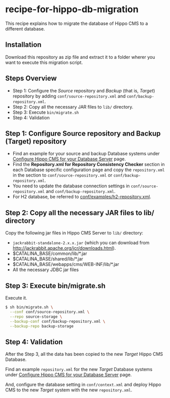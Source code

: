 # recipe-for-hippo-db-migration

This recipe explains how to migrate the database of Hippo CMS to a different database.

## Installation

Download this repository as zip file and extract it to a folder wherer you want to execute this migration script.

## Steps Overview

  - Step 1: Configure the *Source* repository and *Backup* (that is, *Target*) repository by adding ```conf/source-repository.xml``` and ```conf/backup-repository.xml```.
  - Step 2: Copy all the necessary JAR files to ```lib/``` directory.
  - Step 3: Execute ```bin/migrate.sh```
  - Step 4: Validation

## Step 1: Configure Source repository and Backup (Target) repository

- Find an example for your source and backup Database systems under [Configure Hippo CMS for your Database Server](https://www.onehippo.org/library/deployment/configuring/databases.html) page.
- Find the **Repository.xml for Repository Consistency Checker** section in each Database specific configuration page and copy the ```repository.xml``` in the section to ```conf/source-repository.xml``` or ```conf/backup-repository.xml```.
- You need to update the database connection settings in ```conf/source-repository.xml``` and ```conf/backup-repository.xml```.
- For H2 database, be referred to [conf/examples/h2-repository.xml](conf/examples/h2-repository.xml).

## Step 2: Copy all the necessary JAR files to lib/ directory

Copy the following jar files in Hippo CMS Server to ```lib/``` directory:

- ```jackrabbit-standalone-2.x.x.jar``` (which you can download from http://jackrabbit.apache.org/jcr/downloads.html).
- $CATALINA_BASE/common/lib/*.jar
- $CATALINA_BASE/shared/lib/*.jar
- $CATALINA_BASE/webapps/cms/WEB-INF/lib/*.jar
- All the necessary JDBC jar files

## Step 3: Execute bin/migrate.sh

Execute it.

```bash
$ sh bin/migrate.sh \
  --conf conf/source-repository.xml \
  --repo source-storage \
  --backup-conf conf/backup-repository.xml \
  --backup-repo backup-storage
```

## Step 4: Validation

After the Step 3, all the data has been copied to the new *Target* Hippo CMS Database.

Find an example ```repository.xml``` for the new *Target* Database systems under [Configure Hippo CMS for your Database Server](https://www.onehippo.org/library/deployment/configuring/databases.html) page.

And, configure the database setting in ```conf/context.xml``` and deploy Hippo CMS to the new *Target* system with the new ```repository.xml```.
